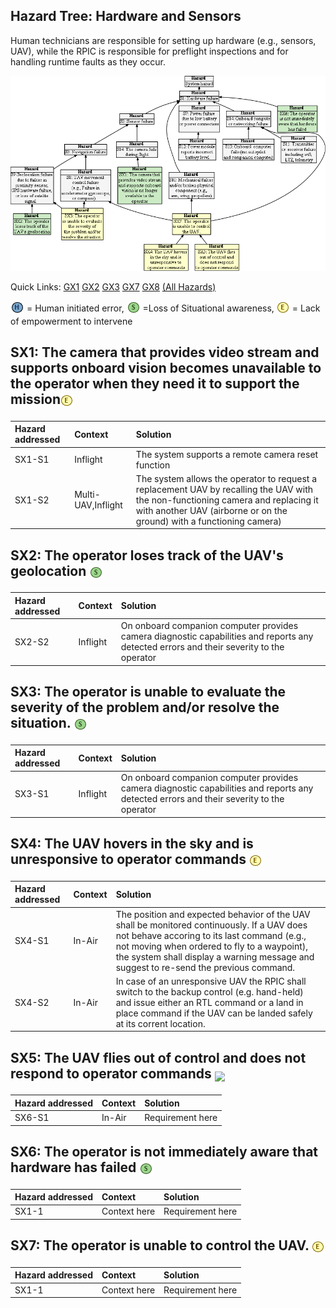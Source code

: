 ## Hazard Tree: Hardware and Sensors

Human technicians are responsible for setting up hardware (e.g., sensors, UAV), while the RPIC is responsible 
for preflight inspections and for handling runtime faults as they occur. 

[![](figures/sensors.png)](#)

Quick Links: [GX1](#GX1) [GX2](#GX2) [GX3](#GX3) [GX7](#GX7) [GX8](#GX8)   [(All Hazards)](../README.md)<br>

<sub>![](icons/h-icon.PNG)</sub> = Human initiated error, <sub>![](icons/s-icon.PNG)</sub> =Loss of Situational awareness, <sub>![](icons/e-icon.PNG)</sub> = Lack of empowerment to intervene


## SX1: The camera that provides video stream and supports onboard vision becomes unavailable to the operator when they need it to support the mission<sub>![](icons/e-icon.PNG)</sub>
| Hazard addressed | Context | Solution |
|:--|:--|:--|
|SX1-S1|Inflight|The system supports a remote camera reset function|
|SX1-S2|Multi-UAV,Inflight|The system allows the operator to request a replacement UAV by recalling the UAV with the non-functioning camera and replacing it with another UAV (airborne or on the ground) with a functioning camera)|


## SX2: The operator loses track of the UAV's geolocation <sub>![](icons/s-icon.PNG)</sub>
| Hazard addressed | Context | Solution |
|:--|:--|:--|
|SX2-S2|Inflight|On onboard companion computer provides camera diagnostic capabilities and reports any detected errors and their severity to the operator|

## SX3: The operator is unable to evaluate the severity of the problem and/or resolve the situation. <sub>![](icons/s-icon.PNG)</sub>
| Hazard addressed | Context | Solution |
|:--|:--|:--|
|SX3-S1|Inflight|On onboard companion computer provides camera diagnostic capabilities and reports any detected errors and their severity to the operator|

## SX4: The UAV hovers in the sky and is unresponsive to operator commands <sub>![](icons/e-icon.PNG)</sub>
| Hazard addressed | Context | Solution |
|:--|:--|:--|
|SX4-S1|In-Air|The position and expected behavior of the UAV shall be monitored continuously. If a UAV does not behave accoring to its last command (e.g., not moving when ordered to fly to a waypoint), the system shall display a warning message and suggest to re-send the previous command.|
|SX4-S2|In-Air|In case of an unresponsive UAV the RPIC shall switch to the backup control (e.g. hand-held) and issue either an RTL command or a land in place command if the UAV can be landed safely at its corrent location. |

## SX5: The UAV flies out of control and does not respond to operator commands <sub>![](icons/es-icon.PNG)</sub>
| Hazard addressed | Context | Solution |
|:--|:--|:--|
|SX6-S1|In-Air|Requirement here|

## SX6: The operator is not immediately aware that hardware has failed <sub>![](icons/s-icon.PNG)</sub>
| Hazard addressed | Context | Solution |
|:--|:--|:--|
|SX1-1|Context here|Requirement here|

## SX7: The operator is unable to control the UAV. <sub>![](icons/e-icon.PNG)</sub>
| Hazard addressed | Context | Solution |
|:--|:--|:--|
|SX1-1|Context here|Requirement here|
